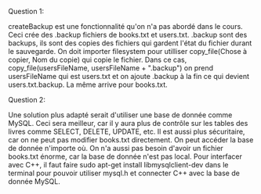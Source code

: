 Question 1:

createBackup est une fonctionnalité qu'on n'a pas abordé dans le cours. Ceci crée des .backup fichiers de books.txt et users.txt.
.backup sont des backups, ils sont des copies des fichiers qui gardent l'état du fichier durant le sauvegarde. On doit importer filesystem
pour utilliser copy_file(Chose à copier, Nom du copie) qui copie le fichier. Dans ce cas, copy_file(usersFileName, usersFileName + ".backup")
on prend usersFileName qui est users.txt et on ajoute .backup à la fin ce qui devient users.txt.backup. La même arrive pour books.txt.

Question 2:

Une solution plus adapté serait d'utiliser une base de donnée comme MySQL. Ceci sera meilleur, car il y aura plus de contrôle sur les tables
des livres comme SELECT, DELETE, UPDATE, etc. Il est aussi plus sécuritaire, car on ne peut pas modifier books.txt directement. On peut accéder
la base de donnée n'importe où. On n'a aussi pas besoin d'avoir un fichier books.txt énorme, car la base de donnée n'est pas local.
Pour interfacer avec C++, il faut faire sudo apt-get install libmysqlclient-dev dans le terminal pour pouvoir utiliser mysql.h et connecter C++
avec la base de donnée MySQL.